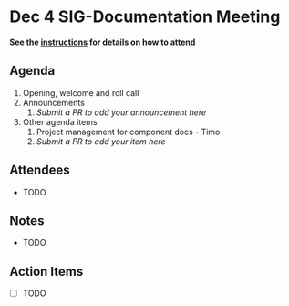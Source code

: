 # Dec 4 SIG-Documentation Meeting

**See the [instructions](../README.md) for details on how to attend**

## Agenda

1. Opening, welcome and roll call
1. Announcements
    1. _Submit a PR to add your announcement here_
1. Other agenda items
    1. Project management for component docs - Timo 
    1. _Submit a PR to add your item here_

## Attendees

* TODO

## Notes

* TODO

## Action Items

* [ ] TODO
